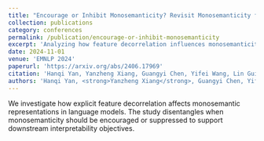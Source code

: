 ```yaml
---
title: "Encourage or Inhibit Monosemanticity? Revisit Monosemanticity from a Feature Decorrelation Perspective"
collection: publications
category: conferences
permalink: /publication/encourage-or-inhibit-monosemanticity
excerpt: 'Analyzing how feature decorrelation influences monosemanticity in language models.'
date: 2024-11-01
venue: 'EMNLP 2024'
paperurl: 'https://arxiv.org/abs/2406.17969'
citation: 'Hanqi Yan, Yanzheng Xiang, Guangyi Chen, Yifei Wang, Lin Gui, Yulan He. 2024. "Encourage or Inhibit Monosemanticity? Revisit Monosemanticity from a Feature Decorrelation Perspective." In <i>EMNLP 2024</i>.'
authors: 'Hanqi Yan, <strong>Yanzheng Xiang</strong>, Guangyi Chen, Yifei Wang, Lin Gui, Yulan He'
---
```

We investigate how explicit feature decorrelation affects monosemantic representations in language models. The study disentangles when monosemanticity should be encouraged or suppressed to support downstream interpretability objectives.
